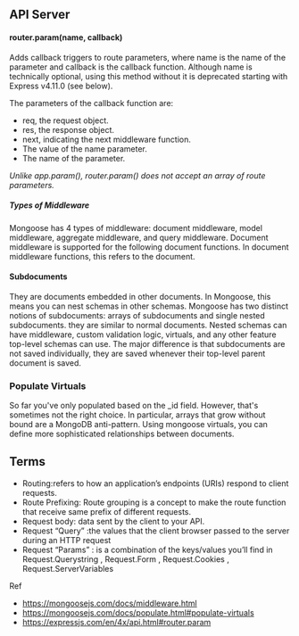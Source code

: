 ## API Server

#### router.param(name, callback)
Adds callback triggers to route parameters, where name is the name of the parameter and callback is the callback function. Although name is technically optional, using this method without it is deprecated starting with Express v4.11.0 (see below).

The parameters of the callback function are:

- req, the request object.
- res, the response object.
- next, indicating the next middleware function.
- The value of the name parameter.
- The name of the parameter.

*Unlike app.param(), router.param() does not accept an array of route parameters.*

##### Types of Middleware
Mongoose has 4 types of middleware: document middleware, model middleware, aggregate middleware, and query middleware. Document middleware is supported for the following document functions. In document middleware functions, this refers to the document.

#### Subdocuments
They are documents embedded in other documents. In Mongoose, this means you can nest schemas in other schemas. Mongoose has two distinct notions of subdocuments: arrays of subdocuments and single nested subdocuments.
they are similar to normal documents. Nested schemas can have middleware, custom validation logic, virtuals, and any other feature top-level schemas can use. The major difference is that subdocuments are not saved individually, they are saved whenever their top-level parent document is saved.

### Populate Virtuals

So far you've only populated based on the _id field. However, that's sometimes not the right choice. In particular, arrays that grow without bound are a MongoDB anti-pattern. Using mongoose virtuals, you can define more sophisticated relationships between documents.

## Terms
- Routing:refers to how an application’s endpoints (URIs) respond to client requests.
- Route Prefixing: Route grouping is a concept to make the route function that receive same prefix of different requests.
- Request body: data sent by the client to your API.
- Request “Query” :the values that the client browser passed to the server during an HTTP request
- Request “Params” : is a combination of the keys/values you’ll find in Request.Querystring , Request.Form , Request.Cookies , Request.ServerVariables



Ref
- https://mongoosejs.com/docs/middleware.html
- https://mongoosejs.com/docs/populate.html#populate-virtuals
- https://expressjs.com/en/4x/api.html#router.param
